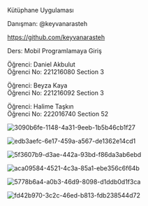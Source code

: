 Kütüphane Uygulaması

Danışman: @keyvanarasteh

https://github.com/keyvanarasteh

Ders: Mobil Programlamaya Giriş

Öğrenci: Daniel Akbulut   
Öğrenci No: 221216080
Section 3

Öğrenci: Beyza Kaya   
Öğrenci No: 221216092
Section 3

Öğrenci: Halime Taşkın   
Öğrenci No: 222016740
Section 52


![3090b6fe-1148-4a31-9eeb-1b5b46cb1f27](https://github.com/danielakbulut/mobil_final/assets/152086868/8b7bb3e5-e80d-4a49-bdff-8ebc02a393b2)


![edb3aefc-6e17-459a-a567-de1362e14cd1](https://github.com/danielakbulut/mobil_final/assets/152086868/32a6866e-2f01-4ab6-b448-71bd1d77a735)


![5f3607b9-d3ae-442a-93bd-f86da3ab6ebd](https://github.com/danielakbulut/mobil_final/assets/152086868/4ca3b9dd-7378-40cc-91bc-0c0615f30e43)


![aca09584-4521-4c3a-85a1-ebe356c6f64b](https://github.com/danielakbulut/mobil_final/assets/152086868/69a39ea7-fead-4bab-a680-e326c9b5de7e)


![5778b6a4-a0b3-46d9-8098-d1ddb0d1f3ca](https://github.com/danielakbulut/mobil_final/assets/152086868/537eef62-aa81-447b-b689-d4c04d32e76a)


![fd42b970-3c2c-46ed-b813-fdb238544d72](https://github.com/danielakbulut/mobil_final/assets/152086868/cf617c77-19fd-46fc-b389-a26dccbc4b13)


